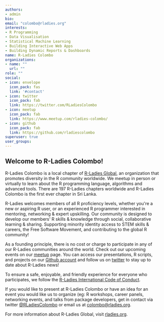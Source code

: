 ```yaml
---
authors:
- admin
bio: 
email: "colombo@rladies.org"
interests:
- R Programming
- Data Visualisation
- Statistical Machine Learning
- Building Interactive Web Apps
- Building Dynamic Reports & Dashboards
name: R-Ladies Colombo
organizations:
- name: ""
  url: ""
role: ""
social:
- icon: envelope
  icon_pack: fas
  link: '#contact'
- icon: twitter
  icon_pack: fab
  link: https://twitter.com/RLadiesColombo
- icon: meetup
  icon_pack: fab
  link: https://www.meetup.com/rladies-colombo/
- icon: github
  icon_pack: fab
  link: https://github.com/rladiescolombo
superuser: true
user_groups:
---
```

## Welcome to R-Ladies Colombo!

R-Ladies Colombo is a local chapter of [R-Ladies Global]( https://www.rladies.org), an organization that promotes diversity in the R community worldwide. We meetup in person or virtually to learn about the R programming language, algorithms and advanced tools.  There are 197 R-Ladies chapters worldwide and R-Ladies Colombo is the first ever chapter in Sri Lanka.

R-Ladies welcomes members of all R proficiency levels, whether you're a new or aspiring R user, or an experienced R programmer interested in mentoring, networking & expert upskilling. Our community is designed to develop our members' R skills & knowledge through social, collaborative learning & sharing. Supporting minority identity access to STEM skills & careers, the Free Software Movement, and contributing to the global R community!

As a founding principle, there is no cost or charge to participate in any of our R-Ladies communities around the world. Check out our upcoming events on our [meetup](https://www.meetup.com/rladies-colombo/) page. You can access our presentations, R scripts, and projects on our [Github account](https://github.com/rladiescolombo ) and follow us on [twitter](https://twaitter.com/RLadiesColombo) to stay up to date about R-Ladies news! 

To ensure a safe, enjoyable, and friendly experience for everyone who participates, we follow the  [R-Ladies International Code of Conduct](https://github.com/rladies/.github/blob/master/CODE_OF_CONDUCT.md ).

If you would like to present at R-Ladies Colombo or have an idea for an event you would like us to organize (eg: R workshops, career panels, networking events, and talks from package developers, get in contact via twitter [@RLadiesColombo](https://twitter.com/RLadiesColombo) or email us at [colombo@rladies.org](https://rladiescolombo.netlify.com/#demo_home).

For more information about R-Ladies Global, visit [rladies.org](https://rladies.org/).
